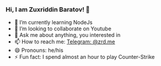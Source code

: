 ### Hi, I am Zuxriddin Baratov! 👋

- 🌱 I’m currently learning NodeJs
- 👯 I’m looking to collaborate on Youtube
- 💬 Ask me about anything, you interested in 
- 📫 How to reach me: [Telegram: @zrd.me](https://t.me/zrd_me)
- 😄 Pronouns: he/his
- ⚡ Fun fact: I spend almost an hour to play Counter-Strike
